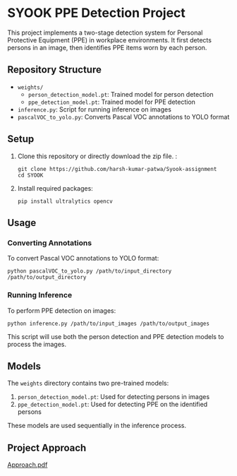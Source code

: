 # SYOOK PPE Detection Project

This project implements a two-stage detection system for Personal Protective Equipment (PPE) in workplace environments. It first detects persons in an image, then identifies PPE items worn by each person.

## Repository Structure

- `weights/`
  - `person_detection_model.pt`: Trained model for person detection
  - `ppe_detection_model.pt`: Trained model for PPE detection
- `inference.py`: Script for running inference on images
- `pascalVOC_to_yolo.py`: Converts Pascal VOC annotations to YOLO format

## Setup

1. Clone this repository or directly download the zip file. :
   ```
   git clone https://github.com/harsh-kumar-patwa/Syook-assignment
   cd SYOOK
   ```

2. Install required packages:
   ```
   pip install ultralytics opencv 
   ```

## Usage

### Converting Annotations

To convert Pascal VOC annotations to YOLO format:

```
python pascalVOC_to_yolo.py /path/to/input_directory /path/to/output_directory
```

### Running Inference

To perform PPE detection on images:

```
python inference.py /path/to/input_images /path/to/output_images
```

This script will use both the person detection and PPE detection models to process the images.

## Models

The `weights` directory contains two pre-trained models:

1. `person_detection_model.pt`: Used for detecting persons in images
2. `ppe_detection_model.pt`: Used for detecting PPE on the identified persons

These models are used sequentially in the inference process.

## Project Approach

[Approach.pdf](https://github.com/user-attachments/files/16646557/Zyook.1.pdf)



